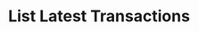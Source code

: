 ---
title: List Latest Transactions
excerpt: Retrieve a paginated, filtered list of Latest Transactions
api:
  file: swagger.yaml
  operationId: post_api-v2-transactions-latest
hidden: false
---